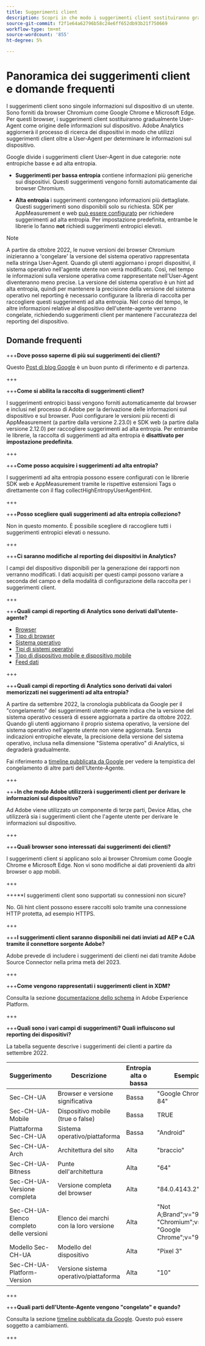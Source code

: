 ```yaml
---
title: Suggerimenti client
description: Scopri in che modo i suggerimenti client sostituiranno gradualmente User-Agent come origine delle informazioni sul dispositivo.
source-git-commit: f2f1e64a62796b58c24e6ff652db93b21f750669
workflow-type: tm+mt
source-wordcount: '855'
ht-degree: 5%

---
```



# Panoramica dei suggerimenti client e domande frequenti

I suggerimenti client sono singole informazioni sul dispositivo di un utente. Sono forniti da browser Chromium come Google Chrome e Microsoft Edge. Per questi browser, i suggerimenti client sostituiranno gradualmente User-Agent come origine delle informazioni sul dispositivo. Adobe Analytics aggiornerà il processo di ricerca dei dispositivi in modo che utilizzi suggerimenti client oltre a User-Agent per determinare le informazioni sul dispositivo.

Google divide i suggerimenti client User-Agent in due categorie: note entropiche basse e ad alta entropia.

* **Suggerimenti per bassa entropia** contiene informazioni più generiche sui dispositivi. Questi suggerimenti vengono forniti automaticamente dai browser Chromium.

* **Alta entropia** i suggerimenti contengono informazioni più dettagliate. Questi suggerimenti sono disponibili solo su richiesta. SDK per AppMeasurement e web [può essere configurato](/help/implement/vars/config-vars/collecthighentropyuseragenthints.md) per richiedere suggerimenti ad alta entropia. Per impostazione predefinita, entrambe le librerie lo fanno **not** richiedi suggerimenti entropici elevati.

>[!NOTE]
>
>A partire da ottobre 2022, le nuove versioni dei browser Chromium inizieranno a &#39;congelare&#39; la versione del sistema operativo rappresentata nella stringa User-Agent. Quando gli utenti aggiornano i propri dispositivi, il sistema operativo nell&#39;agente utente non verrà modificato. Così, nel tempo le informazioni sulla versione operativa come rappresentate nell&#39;User-Agent diventeranno meno precise. La versione del sistema operativo è un hint ad alta entropia, quindi per mantenere la precisione della versione del sistema operativo nel reporting è necessario configurare la libreria di raccolta per raccogliere questi suggerimenti ad alta entropia. Nel corso del tempo, le altre informazioni relative al dispositivo dell&#39;utente-agente verranno congelate, richiedendo suggerimenti client per mantenere l&#39;accuratezza del reporting del dispositivo.

## Domande frequenti

+++**Dove posso saperne di più sui suggerimenti dei clienti?**

Questo [Post di blog Google](https://web.dev/user-agent-client-hints/) è un buon punto di riferimento e di partenza.

+++

+++**Come si abilita la raccolta di suggerimenti client?**

I suggerimenti entropici bassi vengono forniti automaticamente dal browser e inclusi nel processo di Adobe per la derivazione delle informazioni sul dispositivo e sul browser. Puoi configurare le versioni più recenti di AppMeasurement (a partire dalla versione 2.23.0) e SDK web (a partire dalla versione 2.12.0) per raccogliere suggerimenti ad alta entropia. Per entrambe le librerie, la raccolta di suggerimenti ad alta entropia è **disattivato per impostazione predefinita**.

+++

+++**Come posso acquisire i suggerimenti ad alta entropia?**

I suggerimenti ad alta entropia possono essere configurati con le librerie SDK web e AppMeasurement tramite le rispettive estensioni Tags o direttamente con il flag collectHighEntropyUserAgentHint.

+++

+++**Posso scegliere quali suggerimenti ad alta entropia colleziono?**

Non in questo momento. È possibile scegliere di raccogliere tutti i suggerimenti entropici elevati o nessuno.

+++

+++**Ci saranno modifiche al reporting dei dispositivi in Analytics?**

I campi del dispositivo disponibili per la generazione dei rapporti non verranno modificati. I dati acquisiti per questi campi possono variare a seconda del campo e della modalità di configurazione della raccolta per i suggerimenti client.

+++

+++**Quali campi di reporting di Analytics sono derivati dall’utente-agente?**

* [Browser](https://experienceleague.adobe.com/docs/analytics/components/dimensions/browser.html?lang=en)
* [Tipo di browser](https://experienceleague.adobe.com/docs/analytics/components/dimensions/browser-type.html?lang=en)
* [Sistema operativo](https://experienceleague.adobe.com/docs/analytics/components/dimensions/operating-systems.html?lang=en)
* [Tipi di sistemi operativi](https://experienceleague.adobe.com/docs/analytics/components/dimensions/operating-system-types.html?lang=en)
* [Tipo di dispositivo mobile e dispositivo mobile](https://experienceleague.adobe.com/docs/analytics/components/dimensions/mobile-dimensions.html?lang=en)
* [Feed dati](https://experienceleague.adobe.com/docs/analytics/export/analytics-data-feed/data-feed-contents/datafeeds-reference.html?lang=it)

+++

+++**Quali campi di reporting di Analytics sono derivati dai valori memorizzati nei suggerimenti ad alta entropia?**

A partire da settembre 2022, la cronologia pubblicata da Google per il &quot;congelamento&quot; dei suggerimenti utente-agente indica che la versione del sistema operativo cesserà di essere aggiornata a partire da ottobre 2022. Quando gli utenti aggiornano il proprio sistema operativo, la versione del sistema operativo nell&#39;agente utente non viene aggiornata. Senza indicazioni entropiche elevate, la precisione della versione del sistema operativo, inclusa nella dimensione &quot;Sistema operativo&quot; di Analytics, si degraderà gradualmente.

Fai riferimento a [timeline pubblicata da Google](https://blog.chromium.org/2021/09/user-agent-reduction-origin-trial-and-dates.html) per vedere la tempistica del congelamento di altre parti dell&#39;Utente-Agente.

+++

+++**In che modo Adobe utilizzerà i suggerimenti client per derivare le informazioni sul dispositivo?**

Ad Adobe viene utilizzato un componente di terze parti, Device Atlas, che utilizzerà sia i suggerimenti client che l&#39;agente utente per derivare le informazioni sul dispositivo.

+++

+++**Quali browser sono interessati dai suggerimenti dei clienti?**

I suggerimenti client si applicano solo ai browser Chromium come Google Chrome e Microsoft Edge. Non vi sono modifiche ai dati provenienti da altri browser o app mobili.

+++

+++**I suggerimenti client sono supportati su connessioni non sicure?

No. Gli hint client possono essere raccolti solo tramite una connessione HTTP protetta, ad esempio HTTPS.

+++

+++**I suggerimenti client saranno disponibili nei dati inviati ad AEP e CJA tramite il connettore sorgente Adobe?**

Adobe prevede di includere i suggerimenti dei clienti nei dati tramite Adobe Source Connector nella prima metà del 2023.

+++

+++**Come vengono rappresentati i suggerimenti client in XDM?**

Consulta la sezione [documentazione dello schema](https://github.com/adobe/xdm/blob/master/components/datatypes/browserdetails.schema.json#L121) in Adobe Experience Platform.

+++

+++**Quali sono i vari campi di suggerimenti? Quali influiscono sul reporting dei dispositivi?**

La tabella seguente descrive i suggerimenti dei clienti a partire da settembre 2022.

| Suggerimento | Descrizione | Entropia alta o bassa | Esempio |
| --- | --- | --- | --- | 
| Sec-CH-UA | Browser e versione significativa | Bassa | &quot;Google Chrome 84&quot; |
| Sec-CH-UA-Mobile | Dispositivo mobile (true o false) | Bassa | TRUE |
| Piattaforma Sec-CH-UA | Sistema operativo/piattaforma | Bassa | &quot;Android&quot; |
| Sec-CH-UA-Arch | Architettura del sito | Alta | &quot;braccio&quot; |
| Sec-CH-UA-Bitness | Punte dell&#39;architettura | Alta | &quot;64&quot; |
| Sec-CH-UA-Versione completa | Versione completa del browser | Alta | &quot;84.0.4143.2&quot; |
| Sec-CH-UA-Elenco completo delle versioni | Elenco dei marchi con la loro versione | Alta | &quot;Not A;Brand&quot;;v=&quot;99&quot;, &quot;Chromium&quot;;v=&quot;98&quot;, &quot;Google Chrome&quot;;v=&quot;98&quot; |
| Modello Sec-CH-UA | Modello del dispositivo | Alta | &quot;Pixel 3&quot; |
| Sec-CH-UA-Platform-Version | Versione sistema operativo/piattaforma | Alta | &quot;10&quot; |

+++



+++**Quali parti dell&#39;Utente-Agente vengono &quot;congelate&quot; e quando?**

Consulta la sezione [timeline pubblicata da Google](https://blog.chromium.org/2021/09/user-agent-reduction-origin-trial-and-dates.html). Questo può essere soggetto a cambiamenti.

+++
